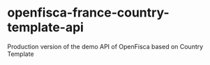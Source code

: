 # openfisca-france-country-template-api
Production version of the demo API of OpenFisca based on Country Template
